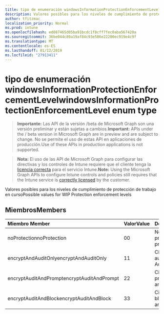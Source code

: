 ```yaml
---
title: tipo de enumeración windowsInformationProtectionEnforcementLevel
description: Valores posibles para los niveles de cumplimiento de protección de trabajo en curso
author: tfitzmac
localization_priority: Normal
ms.prod: intune
ms.openlocfilehash: ed087465d05ba91bcdc1f8cff7fec0aba567420a
ms.sourcegitcommit: 36be044c89a19af84c93e586e22200ec919e4c9f
ms.translationtype: MT
ms.contentlocale: es-ES
ms.lasthandoff: 01/12/2019
ms.locfileid: "27913411"
---
```

# <a name="windowsinformationprotectionenforcementlevel-enum-type"></a><span data-ttu-id="9b4f1-103">tipo de enumeración windowsInformationProtectionEnforcementLevel</span><span class="sxs-lookup"><span data-stu-id="9b4f1-103">windowsInformationProtectionEnforcementLevel enum type</span></span>

> <span data-ttu-id="9b4f1-104">**Importante:** Las API de la versión /beta de Microsoft Graph son una versión preliminar y están sujetas a cambios.</span><span class="sxs-lookup"><span data-stu-id="9b4f1-104">**Important:** APIs under the / beta version in Microsoft Graph are in preview and are subject to change.</span></span> <span data-ttu-id="9b4f1-105">No se permite el uso de estas API en aplicaciones de producción.</span><span class="sxs-lookup"><span data-stu-id="9b4f1-105">Use of these APIs in production applications is not supported.</span></span>

> <span data-ttu-id="9b4f1-106">**Nota:** El uso de las API de Microsoft Graph para configurar las directivas y los controles de Intune requiere que el cliente tenga la [licencia correcta](https://go.microsoft.com/fwlink/?linkid=839381) para el servicio Intune.</span><span class="sxs-lookup"><span data-stu-id="9b4f1-106">**Note:** Using the Microsoft Graph APIs to configure Intune controls and policies still requires that the Intune service is [correctly licensed](https://go.microsoft.com/fwlink/?linkid=839381) by the customer.</span></span>

<span data-ttu-id="9b4f1-107">Valores posibles para los niveles de cumplimiento de protección de trabajo en curso</span><span class="sxs-lookup"><span data-stu-id="9b4f1-107">Possible values for WIP Protection enforcement levels</span></span>
## <a name="members"></a><span data-ttu-id="9b4f1-108">Miembros</span><span class="sxs-lookup"><span data-stu-id="9b4f1-108">Members</span></span>
|<span data-ttu-id="9b4f1-109">Miembro	</span><span class="sxs-lookup"><span data-stu-id="9b4f1-109">Member</span></span>|<span data-ttu-id="9b4f1-110">Valor</span><span class="sxs-lookup"><span data-stu-id="9b4f1-110">Value</span></span>|<span data-ttu-id="9b4f1-111">Descripción</span><span class="sxs-lookup"><span data-stu-id="9b4f1-111">Description</span></span>|
|:---|:---|:---|
|<span data-ttu-id="9b4f1-112">noProtection</span><span class="sxs-lookup"><span data-stu-id="9b4f1-112">noProtection</span></span>|<span data-ttu-id="9b4f1-113">0</span><span class="sxs-lookup"><span data-stu-id="9b4f1-113">0</span></span>|<span data-ttu-id="9b4f1-114">No cumplimiento de protección de</span><span class="sxs-lookup"><span data-stu-id="9b4f1-114">No protection enforcement</span></span>|
|<span data-ttu-id="9b4f1-115">encryptAndAuditOnly</span><span class="sxs-lookup"><span data-stu-id="9b4f1-115">encryptAndAuditOnly</span></span>|<span data-ttu-id="9b4f1-116">1</span><span class="sxs-lookup"><span data-stu-id="9b4f1-116">1</span></span>|<span data-ttu-id="9b4f1-117">Cifrar y sólo de auditoría</span><span class="sxs-lookup"><span data-stu-id="9b4f1-117">Encrypt and Audit only</span></span>|
|<span data-ttu-id="9b4f1-118">encryptAuditAndPrompt</span><span class="sxs-lookup"><span data-stu-id="9b4f1-118">encryptAuditAndPrompt</span></span>|<span data-ttu-id="9b4f1-119">2</span><span class="sxs-lookup"><span data-stu-id="9b4f1-119">2</span></span>|<span data-ttu-id="9b4f1-120">Cifrar, auditoría y preguntar</span><span class="sxs-lookup"><span data-stu-id="9b4f1-120">Encrypt, Audit and Prompt</span></span>|
|<span data-ttu-id="9b4f1-121">encryptAuditAndBlock</span><span class="sxs-lookup"><span data-stu-id="9b4f1-121">encryptAuditAndBlock</span></span>|<span data-ttu-id="9b4f1-122">3</span><span class="sxs-lookup"><span data-stu-id="9b4f1-122">3</span></span>|<span data-ttu-id="9b4f1-123">Cifrar, auditar y bloquear</span><span class="sxs-lookup"><span data-stu-id="9b4f1-123">Encrypt, Audit and Block</span></span>|





